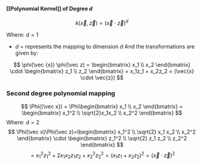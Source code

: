 #### [[Polynomial Kernel]] of Degree $d$
$$
k(\vec {x},\vec {z}) = (\vec{x} \cdot \vec{z})^d
$$

Where: $d = 1$
- $d$ = represents the mapping to dimension $d$
And the transformations are given by:

$$
\phi(\vec {x})  \phi(\vec z) = \begin{bmatrix} x_1 \\ x_2 \end{bmatrix} \cdot \begin{bmatrix} z_1 \\ z_2 \end{bmatrix} = x_1z_1 + x_2z_2 = (\vec{x} \cdot \vec{z})
$$
### Second degree polynomial mapping
$$
\Phi({\vec x}) = \Phi\begin{bmatrix}
           x_1 \\
           x_2 
         \end{bmatrix} =
         \begin{bmatrix}
           x_1^2 \\
           \sqrt{2}x_1x_2 \\
           x_2^2 
         \end{bmatrix}
$$
Where: $d = 2$
$$
\Phi(\vec x)\Phi(\vec z)=\begin{bmatrix}
x_1^2 \\
\sqrt{2} x_1 x_2 \\
x_2^2
\end{bmatrix}
\cdot
\begin{bmatrix}
z_1^2 \\
\sqrt{2} z_1 z_2 \\
z_2^2
\end{bmatrix}
$$
$$
= x_1^2 z_1^2 + 2 x_1 x_2 z_1 z_2 + x_2^2 z_2^2 = (x_1 z_1 + x_2 z_2)^2 = ({\vec x} \cdot {\vec z})^2
$$
